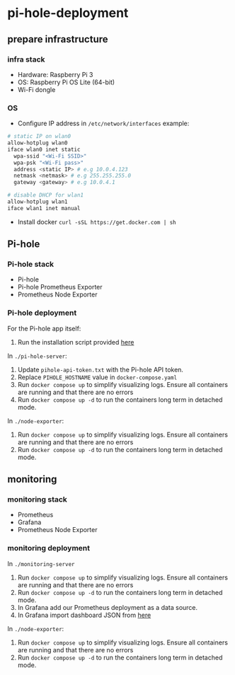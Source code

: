 # pi-hole-deployment

## prepare infrastructure

### infra stack

- Hardware: Raspberry Pi 3
- OS: Raspberry Pi OS Lite (64-bit)
- Wi-Fi dongle

### OS

- Configure IP address in `/etc/network/interfaces`
example:

```bash
# static IP on wlan0
allow-hotplug wlan0
iface wlan0 inet static
  wpa-ssid "<Wi-Fi SSID>"
  wpa-psk "<Wi-Fi pass>"
  address <static IP> # e.g 10.0.4.123
  netmask <netmask> # e.g 255.255.255.0
  gateway <gateway> # e.g 10.0.4.1

# disable DHCP for wlan1
allow-hotplug wlan1
iface wlan1 inet manual
```

- Install docker `curl -sSL https://get.docker.com | sh`

## Pi-hole

### Pi-hole stack

- Pi-hole
- Pi-hole Prometheus Exporter
- Prometheus Node Exporter

### Pi-hole deployment

For the Pi-hole app itself:

1. Run the installation script provided [here](https://docs.pi-hole.net/main/basic-install/)

In `./pi-hole-server`:

1. Update `pihole-api-token.txt` with the Pi-hole API token.
1. Replace `PIHOLE_HOSTNAME` value in `docker-compose.yaml`
1. Run `docker compose up` to simplify visualizing logs. Ensure all containers
   are running and that there are no errors
1. Run `docker compose up -d` to run the containers long term in detached mode.

In `./node-exporter`:

1. Run `docker compose up` to simplify visualizing logs. Ensure all containers
   are running and that there are no errors
1. Run `docker compose up -d` to run the containers long term in detached mode.

## monitoring

### monitoring stack

- Prometheus
- Grafana
- Prometheus Node Exporter

### monitoring deployment

In `./monitoring-server`

1. Run `docker compose up` to simplify visualizing logs. Ensure all containers
   are running and that there are no errors
1. Run `docker compose up -d` to run the containers long term in detached mode.
1. In Grafana add our Prometheus deployment as a data source.
1. In Grafana import dashboard JSON from [here](https://github.com/eko/pihole-exporter)

In `./node-exporter`:

1. Run `docker compose up` to simplify visualizing logs. Ensure all containers
   are running and that there are no errors
1. Run `docker compose up -d` to run the containers long term in detached mode.
